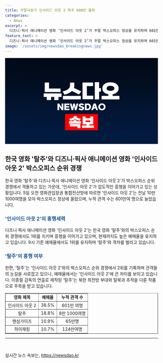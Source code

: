 ```yaml
---
title: 주말극장가 인사이드 아웃 2 독주 600만 돌파
categories:
  - News
excerpt: >
  디즈니·픽사 애니메이션 영화 ‘인사이드 아웃 2’가 주말 박스오피스 정상을 유지하며 601만 관객을 동원했다. 한편 이제훈과 구교환 주연의 영화 ‘탈주’는 10만명 이상의 관객을 모았으며, 두 영화는 이날 오전 9시 기준 예매율에서 1·2위를 기록 중이다. 지난달 개봉한 영화들도 여전히 상위권에 랭크되어 있으며 흥행을 이어가고 있다.
feature_text: >
  디즈니·픽사 애니메이션 영화 ‘인사이드 아웃 2’가 주말 박스오피스 정상을 유지하며 601만 관객을 동원했다. 한편 이제훈과 구교환 주연의 영화 ‘탈주’는 10만명 이상의 관객을 모았으며, 두 영화는 이날 오전 9시 기준 예매율에서 1·2위를 기록 중이다. 지난달 개봉한 영화들도 여전히 상위권에 랭크되어 있으며 흥행을 이어가고 있다.
image: '/assets/img/newsdao_breakingnews.jpg'
---
```


<p><img src="/assets/img/newsdao_breakingnews.jpg" alt="ranknews 속보" /></p>

<h2 data-ke-size="size26">한국 영화 '탈주'와 디즈니·픽사 애니메이션 영화 '인사이드 아웃 2' 박스오피스 순위 경쟁</h2>

<p data-ke-size="size16">한국 영화 '탈주'와 디즈니·픽사 애니메이션 영화 '인사이드 아웃 2'가 박스오피스 순위 경쟁에서 격돌하고 있는 가운데, '인사이드 아웃 2'가 압도적인 흥행을 이어가고 있는 상황입니다. 5일 오전 영화관입장권 통합전산망에 따르면 '인사이드 아웃 2'는 전날 10만 1000여명을 모아 박스오피스 정상에 올랐으며, 누적 관객 수는 601만여 명으로 늘었습니다.</p>

<h3><b><span style="color: #1a5490;">'인사이드 아웃 2'의 흥행세력</span></b></h3>

<p data-ke-size="size16">디즈니·픽사 애니메이션 영화 '인사이드 아웃 2'는 한국 영화 '탈주'와의 박스오피스 순위 경쟁에서도 1위를 지키며 흥행을 이어가고 있으며, 현재까지도 높은 예매율을 유지하고 있습니다. 9시 기준 예매율에서도 1위를 유지하며 '탈주'와 격차를 벌리고 있습니다.</p>

<h3><b><span style="color: #1a5490;">'탈주'의 흥행 여부</span></b></h3>

<p data-ke-size="size16">한편, '탈주'는 '인사이드 아웃 2'와의 박스오피스 순위 경쟁에서 2위를 기록하며 관객들의 눈길을 사로잡고 있으나, 예매율에서는 '인사이드 아웃 2'에 큰 차이를 보이고 있습니다. 이종필 감독의 연출로 제작된 '탈주'는 북한 최전방 부대와 탈북과 추적을 다룬 작품으로 주목을 받고 있습니다.</p>

<table style="width: 100%;" border="1">
<tbody>
<tr>
<td style="text-align: center; height: 17px;"><b>영화 제목</b></td>
<td style="text-align: center; height: 17px;"><b>예매율</b></td>
<td style="text-align: center; height: 17px;"><b>누적 관객 수</b></td>
</tr>
<tr>
<td style="text-align: center; height: 17px;">인사이드 아웃 2</td>
<td style="text-align: center; height: 17px;">38.5%</td>
<td style="text-align: center; height: 17px;">601만 여명</td>
</tr>
<tr>
<td style="text-align: center; height: 17px;">탈주</td>
<td style="text-align: center; height: 17px;">18.8%</td>
<td style="text-align: center; height: 17px;">8만 1000여명</td>
</tr>
<tr>
<td style="text-align: center; height: 17px;">핸섬가이즈</td>
<td style="text-align: center; height: 17px;">10.9%</td>
<td style="text-align: center; height: 17px;">65만명</td>
</tr>
<tr>
<td style="text-align: center; height: 17px;">하이재킹</td>
<td style="text-align: center; height: 17px;">10.7%</td>
<td style="text-align: center; height: 17px;">124만여명</td>
</tr>
</tbody>
</table>

<hr>

<p data-ke-size="size16">&nbsp;</p>
실시간 뉴스 속보는, <a href="https://newsdao.kr" rel="dofollow">https://newsdao.kr</a>


